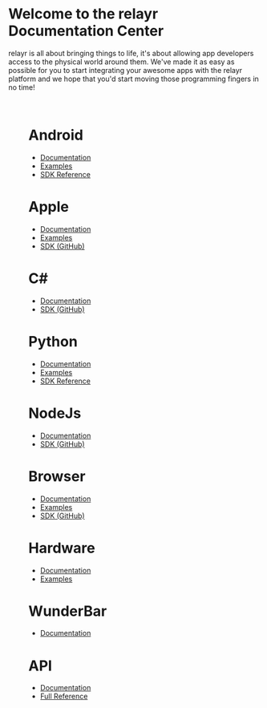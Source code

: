 <h1>Welcome to the relayr Documentation Center</h1>
<p>relayr is all about bringing things to life, it's about allowing app developers access to the physical world around them. 
We've made it as easy as possible for you to start integrating your awesome apps with the relayr platform and we hope that you'd start moving those programming fingers in no time! </p>
<br>
<div class="platforms">
  
  <figure class="android"><h1>Android<i class="flaticon-android"></i></h1>
    <ul>
      <li><a href="/documents/Android/Reference" target="_self">Documentation <i class="fa fa-angle-right"></i></a></li> 
      <li><a href="/documents/Android/Reference">Examples <i class="fa fa-angle-right"></i></a></li> 
      <li><a href="https://developer.relayr.io/rendered-doc/javadoc/index.html">SDK Reference <i class="fa fa-angle-right"></i></a></li> 
    </ul>

  </figure>
  <figure class="apple"><h1>Apple<i class="flaticon-apple"></i></h1>
    <ul>
      <li><a href="/documents/Apple/Introduction" target="_self">Documentation <i class="fa fa-angle-right"></i></a></li> 
      <li><a href="/documents/Apple/Examples">Examples <i class="fa fa-angle-right"></i></a></li> 
      <li><a href="https://github.com/relayr/apple-sdk">SDK (GitHub) <i class="fa fa-angle-right"></i></a></li> 
    </ul>
  </figure>
  <figure class="csharp"><h1>C#<br><i class="flaticon-csharp
  "></i></h1>
    <ul>
      <li><a href="/documents/CSharp/Reference" target="_self">Documentation <i class="fa fa-angle-right"></i></a></li> 
      <li><a href="https://github.com/relayr/csharp-sdk">SDK (GitHub)<i class="fa fa-github"></i></a></li> 
    </ul>
  </figure>
  <figure class="python"><h1>Python<br><i class="flaticon-python"></i></h1>
    <ul>
      <li><a href="/documents/Python/Introduction" target="_self">Documentation <i class="fa fa-angle-right"></i></a></li> 
      <li><a href="http://relayr.readthedocs.org/en/latest/examples.html">Examples <i class="fa fa-angle-right"></i></a></li> 
      <li><a href="http://relayr.readthedocs.org/en/latest/">SDK Reference <i class="fa fa-angle-right"></i></a></li> 
    </ul>
  </figure>
  <figure class="nodejs"><h1>NodeJs<br><i class="flaticon-js"></i></h1>
    <ul>
      <li><a href="/documents/Nodejs/Reference" target="_self">Documentation <i class="fa fa-angle-right"></i></a></li> 
      <li><a href="/documents/Nodejs/Reference">SDK (GitHub)<i class="fa fa-github"></i></a></li> 
    </ul>
  </figure>
  <figure class="browser"><h1>Browser<br><i class="flaticon-html"></i></h1>
    <ul>
      <li><a href="/documents/Browser/Introduction" target="_self">Documentation <i class="fa fa-angle-right"></i></a></li>
	<li><a href="/documents/Browser/Examples">Examples <i class="fa fa-angle-right"></i></a></li>  
      <li><a href="https://github.com/relayr/browser-sdk">SDK (GitHub)<i class="fa fa-github"></i></a></li> 
    </ul>
  </figure>  
  <figure class="csharp"><h1>Hardware<br><i class="flaticon-embedded"></i></h1>
    <ul>
      <li><a href="/documents/Hardware/Introduction" target="_self">Documentation <i class="fa fa-angle-right"></i></a></li> 
      <li><a href="/documents/Hardware/Examples">Examples <i class="fa fa-angle-right"></i></a></li> 
    </ul>
  </figure>  

  <figure class="apple"><h1>WunderBar <i class="icon-wunderbar-logo"></i><br></h1>
    <ul>
      <li><a href="/documents/WunderBar/Introduction" target="_self">Documentation <i class="fa fa-angle-right"></i></a></li> 
    </ul>
  </figure>
  <figure class="python"><h1>API<br><i class="flaticon-cloud"></i></h1>
    <ul>
      <li><a href="/documents/relayrApi/Introduction" target="_self">Documentation <i class="fa fa-angle-right"></i></a></li> 
      <li><a href="http://docs.wunderbarregistration.apiary.io/">Full Reference<i class="fa fa-angle-right"></i></a></li> 
    </ul>
  </figure>  

  <div id="repo2"></div>
</div>
</div>